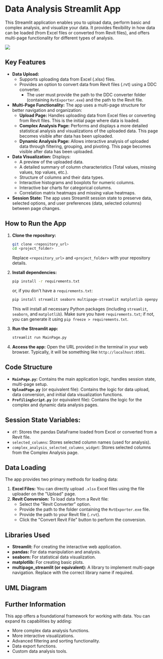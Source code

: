 # Data Analysis Streamlit App

This Streamlit application enables you to upload data, perform basic and complex analysis, and visualize your data. It provides flexibility in how data can be loaded (from Excel files or converted from Revit files), and offers multi-page functionality for different types of analysis.

[![](https://datadrivenconstruction.io/wp-content/uploads/2025/02/DataDrivenConstruction-Revit-data-analyse.jpg)](https://datadrivenconstruction.io/wp-content/uploads/2025/02/DataDrivenConstruction-Revit-data-analyse.jpg)

## Key Features

*   **Data Upload:**
    *   Supports uploading data from Excel (.xlsx) files.
    *   Provides an option to convert data from Revit files (.rvt) using a DDC converter.
        *   The user must provide the path to the DDC converter folder (containing `RvtExporter.exe`) and the path to the Revit file.
*   **Multi-Page Functionality:** The app uses a multi-page structure for better navigation and organization:
    *   **Upload Page:** Handles uploading data from Excel files or converting from Revit files. This is the initial page where data is loaded.
    *   **Complex Analysis Page:** Performs and displays a more detailed statistical analysis and visualizations of the uploaded data. This page becomes visible after data has been uploaded.
    *   **Dynamic Analysis Page:** Allows interactive analysis of uploaded data through filtering, grouping, and pivoting. This page becomes visible after data has been uploaded.
*   **Data Visualization:** Displays:
    *   A preview of the uploaded data.
    *   A detailed summary of column characteristics (Total values, missing values, top values, etc.).
    *   Structure of columns and their data types.
    *   Interactive histograms and boxplots for numeric columns.
    *   Interactive bar charts for categorical columns.
    *   Correlation matrix heatmaps and missing value heatmaps.
*   **Session State:** The app uses Streamlit session state to preserve data, selected options, and user preferences (data, selected columns) between page changes.

## How to Run the App

1.  **Clone the repository:**

    ```bash
    git clone <repository_url>
    cd <project_folder>
    ```
    Replace `<repository_url>` and `<project_folder>` with your repository details.
2.  **Install dependencies:**

    ```bash
    pip install -r requirements.txt
    ```
    or, if you don't have a `requirements.txt`:
    ```bash
    pip install streamlit seaborn multipage-streamlit matplotlib openpyxl
    ```
    This will install all necessary Python packages (including `streamlit`, `seaborn`, and `matplotlib`). Make sure you have `requirements.txt`; if not, you can generate it using `pip freeze > requirements.txt`.
3.  **Run the Streamlit app:**

    ```bash
    streamlit run MainPage.py
    ```

4.  **Access the app:** Open the URL provided in the terminal in your web browser. Typically, it will be something like `http://localhost:8501`.

## Code Structure

*   **`MainPage.py`:** Contains the main application logic, handles session state, multi-page setup.
*   **`UploadPage.py`** (or equivalent file): Contains the logic for data upload, data conversion, and initial data visualization functions.
*   **`ProfilingScript.py`** (or equivalent file): Contains the logic for the complex and dynamic data analysis pages.

## Session State Variables:

*   `df`: Stores the pandas DataFrame loaded from Excel or converted from a Revit file.
*   `selected_columns`: Stores selected column names (used for analysis).
*   `complex_analysis_selected_columns_widget`: Stores selected columns from the Complex Analysis page.

## Data Loading

The app provides two primary methods for loading data:

1.  **Excel Files:** You can directly upload `.xlsx` Excel files using the file uploader on the "Upload" page.
2.  **Revit Conversion:** To load data from a Revit file:
    *   Select the "Revit Converter" option.
    *   Provide the path to the folder containing the `RvtExporter.exe` file.
    *   Provide the path to your Revit file (`.rvt`).
    *   Click the "Convert Revit File" button to perform the conversion.

## Libraries Used

*   **Streamlit:** For creating the interactive web application.
*   **pandas:** For data manipulation and analysis.
*   **seaborn:** For statistical data visualization.
*   **matplotlib:** For creating basic plots.
*   **multipage_streamlit (or equivalent):** A library to implement multi-page navigation. Replace with the correct library name if required.
## UML Diagram

## Further Information

This app offers a foundational framework for working with data. You can expand its capabilities by adding:

*   More complex data analysis functions.
*   More interactive visualizations.
*   Advanced filtering and sorting functionality.
*   Data export functions.
*   Custom data analysis tools.

